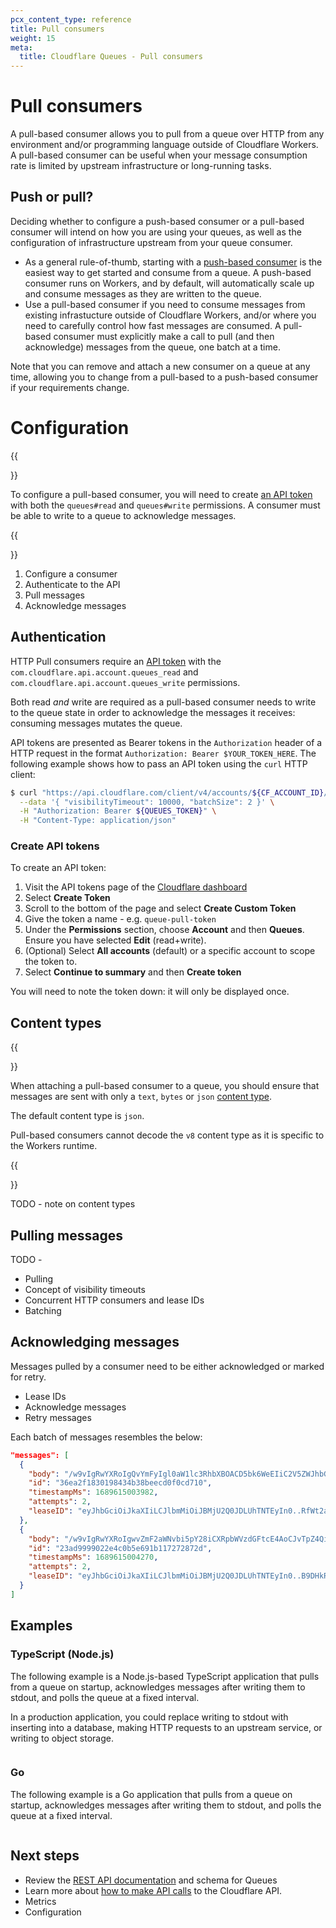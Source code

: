```yaml
---
pcx_content_type: reference
title: Pull consumers
weight: 15
meta:
  title: Cloudflare Queues - Pull consumers
---
```


# Pull consumers

A pull-based consumer allows you to pull from a queue over HTTP from any environment and/or programming language outside of Cloudflare Workers. A pull-based consumer can be useful when your message consumption rate is limited by upstream infrastructure or long-running tasks.

## Push or pull?

Deciding whether to configure a push-based consumer or a pull-based consumer will intend on how you are using your queues, as well as the configuration of infrastructure upstream from your queue consumer.

* As a general rule-of-thumb, starting with a [push-based consumer](/queues/reference/how-queues-works/#consumers) is the easiest way to get started and consume from a queue. A push-based consumer runs on Workers, and by default, will automatically scale up and consume messages as they are written to the queue.
* Use a pull-based consumer if you need to consume messages from existing infrastucture outside of Cloudflare Workers, and/or where you need to carefully control how fast messages are consumed. A pull-based consumer must explicitly make a call to pull (and then acknowledge) messages from the queue, one batch at a time.

Note that you can remove and attach a new consumer on a queue at any time, allowing you to change from a pull-based to a push-based consumer if your requirements change.

# Configuration

{{<Aside type="note" header="Retrieve an API bearer token">}}

To configure a pull-based consumer, you will need to create [an API token](/fundamentals/api/get-started/create-token/) with both the `queues#read` and `queues#write` permissions. A consumer must be able to write to a queue to acknowledge messages.

{{</Aside>}}

1. Configure a consumer
2. Authenticate to the API
3. Pull messages 
4. Acknowledge messages

## Authentication

HTTP Pull consumers require an [API token](/fundamentals/api/get-started/create-token/) with the `com.cloudflare.api.account.queues_read` and `com.cloudflare.api.account.queues_write` permissions.

Both read _and_ write are required as a pull-based consumer needs to write to the queue state in order to acknowledge the messages it receives: consuming messages mutates the queue.

API tokens are presented as Bearer tokens in the `Authorization` header of a HTTP request in the format `Authorization: Bearer $YOUR_TOKEN_HERE`. The following example shows how to pass an API token using the `curl` HTTP client:

```sh
$ curl "https://api.cloudflare.com/client/v4/accounts/${CF_ACCOUNT_ID}/queues/${QUEUE_ID}/messages/pull" \
  --data '{ "visibilityTimeout": 10000, "batchSize": 2 }' \
  -H "Authorization: Bearer ${QUEUES_TOKEN}" \
  -H "Content-Type: application/json"
```

### Create API tokens

To create an API token:

1. Visit the API tokens page of the [Cloudflare dashboard](https://dash.cloudflare.com/profile/api-tokens/)
2. Select **Create Token**
3. Scroll to the bottom of the page and select **Create Custom Token**
4. Give the token a name - e.g. `queue-pull-token`
5. Under the **Permissions** section, choose **Account** and then **Queues**. Ensure you have selected **Edit** (read+write).
6. (Optional) Select **All accounts** (default) or a specific account to scope the token to.
7. Select **Continue to summary** and then **Create token**

You will need to note the token down: it will only be displayed once.

## Content types

{{<Aside type="warning">}}

When attaching a pull-based consumer to a queue, you should ensure that messages are sent with only a `text`, `bytes` or `json` [content type](/queues/reference/javascript-apis/#queuescontenttype).

The default content type is `json`.

Pull-based consumers cannot decode the `v8` content type as it is specific to the Workers runtime.

{{</Aside>}}

TODO - note on content types

## Pulling messages

TODO - 

* Pulling
* Concept of visibility timeouts
* Concurrent HTTP consumers and lease IDs
* Batching

## Acknowledging messages

Messages pulled by a consumer need to be either acknowledged or marked for retry. 

* Lease IDs
* Acknowledge messages
* Retry messages

Each batch of messages resembles the below:

```json
"messages": [
  {
    "body": "/w9vIgRwYXRoIgQvYmFyIgl0aW1lc3RhbXBOACD5bk6WeEIiC2V5ZWJhbGxDb2xvIgNGUkF7Aw==",
    "id": "36ea2f1830198434b38beecd0f0cd710",
    "timestampMs": 1689615003982,
    "attempts": 2,
    "leaseID": "eyJhbGciOiJkaXIiLCJlbmMiOiJBMjU2Q0JDLUhTNTEyIn0..RfWt2aMeYjBYybmg8rD14w.ywDMzXnWwvvQsVSUZHFS7Zgq-J7lEGyVUYnji3-9mW8.vVrSSHNvmaWR9Pf0RWjfrJ8BcMod33lVotDL20paKsw"
  },
  {
    "body": "/w9vIgRwYXRoIgwvZmF2aWNvbi5pY28iCXRpbWVzdGFtcE4AoCJvTpZ4QiILZXllYmFsbENvbG8iA0ZSQXsD",
    "id": "23ad9999022e4c0b5e691b117272872d",
    "timestampMs": 1689615004270,
    "attempts": 2,
    "leaseID": "eyJhbGciOiJkaXIiLCJlbmMiOiJBMjU2Q0JDLUhTNTEyIn0..B9DHkRYwWhtY37_m55XH4A.u-uD9m0GEVo--g4Mnfe-x_FQGpR_gkZezKylhdR70bk.90UAi0mPv3zaKG7KIoGbywsUjo9AIFWFHt2XhVSEoAE"
  }
]
```

## Examples

### TypeScript (Node.js)

The following example is a Node.js-based TypeScript application that pulls from a queue on startup, acknowledges messages after writing them to stdout, and polls the queue at a fixed interval.

In a production application, you could replace writing to stdout with inserting into a database, making HTTP requests to an upstream service, or writing to object storage.

```ts


```

### Go

The following example is a Go application that pulls from a queue on startup, acknowledges messages after writing them to stdout, and polls the queue at a fixed interval.

```go


```

## Next steps

* Review the [REST API documentation]() and schema for Queues
* Learn more about [how to make API calls](/fundamentals/api/how-to/make-api-calls/) to the Cloudflare API.
* Metrics
* Configuration